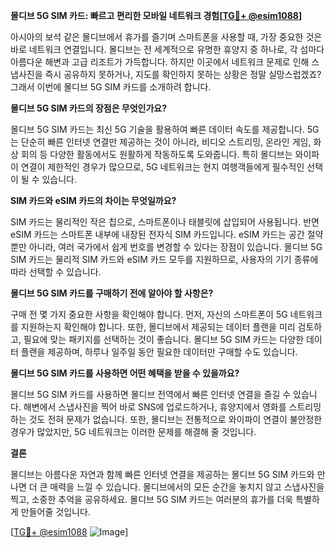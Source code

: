 **몰디브 5G SIM 카드: 빠르고 편리한 모바일 네트워크 경험[[TG💪+ @esim1088](https://t.me/s/esim1088)]**

아시아의 보석 같은 몰디브에서 휴가를 즐기며 스마트폰을 사용할 때, 가장 중요한 것은 바로 네트워크 연결입니다. 몰디브는 전 세계적으로 유명한 휴양지 중 하나로, 각 섬마다 아름다운 해변과 고급 리조트가 가득합니다. 하지만 이곳에서 네트워크 문제로 인해 스냅사진을 즉시 공유하지 못하거나, 지도를 확인하지 못하는 상황은 정말 실망스럽겠죠? 그래서 이번에 몰디브 5G SIM 카드를 소개하려 합니다.

**몰디브 5G SIM 카드의 장점은 무엇인가요?**

몰디브 5G SIM 카드는 최신 5G 기술을 활용하여 빠른 데이터 속도를 제공합니다. 5G는 단순히 빠른 인터넷 연결만 제공하는 것이 아니라, 비디오 스트리밍, 온라인 게임, 화상 회의 등 다양한 활동에서도 원활하게 작동하도록 도와줍니다. 특히 몰디브는 와이파이 연결이 제한적인 경우가 많으므로, 5G 네트워크는 현지 여행객들에게 필수적인 선택이 될 수 있습니다.

**SIM 카드와 eSIM 카드의 차이는 무엇일까요?**

SIM 카드는 물리적인 작은 칩으로, 스마트폰이나 태블릿에 삽입되어 사용됩니다. 반면 eSIM 카드는 스마트폰 내부에 내장된 전자식 SIM 카드입니다. eSIM 카드는 공간 절약뿐만 아니라, 여러 국가에서 쉽게 번호를 변경할 수 있다는 장점이 있습니다. 몰디브 5G SIM 카드는 물리적 SIM 카드와 eSIM 카드 모두를 지원하므로, 사용자의 기기 종류에 따라 선택할 수 있습니다.

**몰디브 5G SIM 카드를 구매하기 전에 알아야 할 사항은?**

구매 전 몇 가지 중요한 사항을 확인해야 합니다. 먼저, 자신의 스마트폰이 5G 네트워크를 지원하는지 확인해야 합니다. 또한, 몰디브에서 제공되는 데이터 플랜을 미리 검토하고, 필요에 맞는 패키지를 선택하는 것이 좋습니다. 몰디브 5G SIM 카드는 다양한 데이터 플랜을 제공하며, 하루나 일주일 동안 필요한 데이터만 구매할 수도 있습니다.

**몰디브 5G SIM 카드를 사용하면 어떤 혜택을 받을 수 있을까요?**

몰디브 5G SIM 카드를 사용하면 몰디브 전역에서 빠른 인터넷 연결을 즐길 수 있습니다. 해변에서 스냅사진을 찍어 바로 SNS에 업로드하거나, 휴양지에서 영화를 스트리밍하는 것도 전혀 문제가 없습니다. 또한, 몰디브는 전통적으로 와이파이 연결이 불안정한 경우가 많았지만, 5G 네트워크는 이러한 문제를 해결해 줄 것입니다.

**결론**

몰디브는 아름다운 자연과 함께 빠른 인터넷 연결을 제공하는 몰디브 5G SIM 카드와 만나면 더 큰 매력을 느낄 수 있습니다. 몰디브에서의 모든 순간을 놓치지 않고 스냅사진을 찍고, 소중한 추억을 공유하세요. 몰디브 5G SIM 카드는 여러분의 휴가를 더욱 특별하게 만들어줄 것입니다.

[[TG💪+ @esim1088](https://t.me/s/esim1088) ![Image](https://i.postimg.cc/Y0z9fWf4/image.png)]